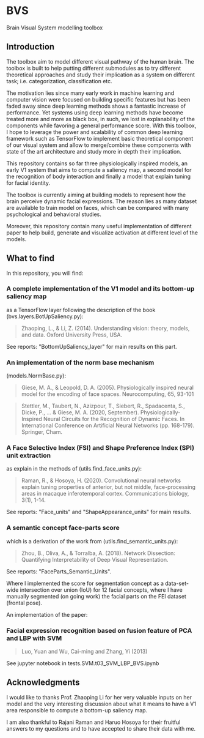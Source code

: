 <h1> BVS </h1>
Brain Visual System modelling toolbox

<h2>Introduction</h2>
The toolbox aim to model different visual pathway of the human brain. 
The toolbox is built to help putting different submodules as to try different 
theoretical approaches and study their implication as a system on different task; 
i.e. categorization, classification etc. 

The motivation lies since many early work in machine learning and computer
vision were focused on building specific features but has been faded away since
deep learning methods shows a fantastic increase of performance. Yet systems
using deep learning methods have become treated more and more as black box, in such, 
we lost in explanability of the components while favoring a general 
performance score. With this toolbox, I hope to leverage the power and 
scalability of common deep learning framework such as TensorFlow to implement 
basic theoretical component of our visual system and allow to merge/combine 
these components with state of the art architecture and study more in depth 
their implication. 

This repository contains so far three physiologically inspired models, an early V1 
system that aims to compute a saliency map, a second model for the recognition
of body interaction and finally a model that explain tuning for facial identity. 

The toolbox is currently aiming at building models to represent how the brain 
perceive dynamic facial expressions. The reason lies as many dataset are
available to train model on faces, which can be compared with many psychological 
and behavioral studies.

Moreover, this repository contain many useful implementation of different paper to help
build, generate and visualize activation at different level of the models. 

<h2>What to find</h2>
In this repository, you will find:

<h3>A complete implementation of the V1 model and its bottom-up saliency map </h3>
as a TensorFlow layer following the description of the book (bvs.layers.BotUpSaliency.py):

>Zhaoping, L., & Li, Z. (2014). Understanding vision: theory, models, and data. Oxford University Press, USA.

See reports: "BottomUpSaliency_layer" for main results on this part.

<h3>An implementation of the norm base mechanism </h3>
(models.NormBase.py): 

>Giese, M. A., & Leopold, D. A. (2005). Physiologically inspired neural model for the encoding of face spaces. Neurocomputing, 65, 93-101

>Stettler, M., Taubert, N., Azizpour, T., Siebert, R., Spadacenta, S., Dicke, P., ... & Giese, M. A. (2020, September). Physiologically-Inspired Neural Circuits for the Recognition of Dynamic Faces. In International Conference on Artificial Neural Networks (pp. 168-179). Springer, Cham.

<h3>A Face Selective Index (FSI) and Shape Preference Index (SPI) unit extraction </h3> 
as explain in the methods of (utils.find_face_units.py):

>Raman, R., & Hosoya, H. (2020). Convolutional neural networks explain tuning properties of anterior, but not middle, face-processing areas in macaque inferotemporal cortex. Communications biology, 3(1), 1-14.
 
See reports: "Face_units" and "ShapeAppearance_units" for main results. 
 
<h3>A semantic concept face-parts score </h3>
which is a derivation of the work from (utils.find_semantic_units.py):

> Zhou, B., Oliva, A., & Torralba, A. (2018). Network Dissection: Quantifying Interpretability of Deep Visual Representation.

See reports: "FaceParts_Semantic_Units".

Where I implemented the score for segmentation concept as a data-set-wide intersection over union (IoU) for 12 facial concepts, 
where I have manually segmented (on going work) the facial parts on the FEI dataset (frontal pose). 

An implementation of the paper: 
<h3>Facial expression recognition based on fusion feature of PCA and LBP with SVM</h3>

> Luo, Yuan and Wu, Cai-ming and Zhang, Yi (2013)

See jupyter notebook in tests.SVM.t03_SVM_LBP_BVS.ipynb

<h2>Acknowledgments</h2>
I would like to thanks Prof. Zhaoping Li for her very valuable inputs on her 
model and the very interesting discussion about what it means to have a V1 
area responsible to compute a bottom-up saliency map.

I am also thankful to Rajani Raman and Haruo Hosoya for their fruitful answers to my questions and to have accepted to 
share their data with me. 
